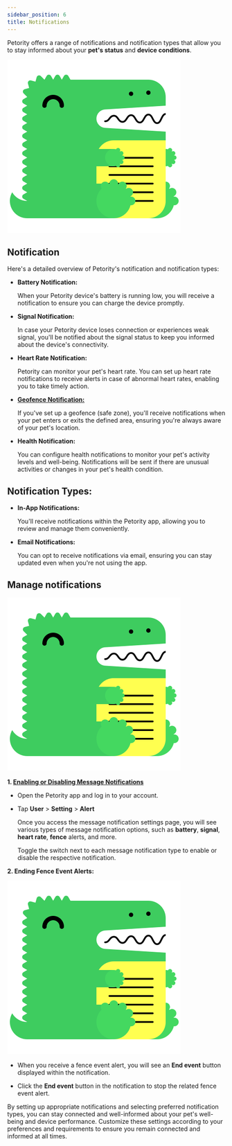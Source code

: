 ```yaml
---
sidebar_position: 6
title: Notifications
---
```


Petority offers a range of notifications and notification types that allow you to stay informed about your **pet's status** and **device 
conditions**.

![Alert](/img/logo.svg)
 
## Notification
Here's a detailed overview of Petority's notification and notification types:

+ **Battery Notification:**

    When your Petority device's battery is running low, you will receive a notification to ensure you can charge the device promptly.
+ **Signal Notification:**

    In case your Petority device loses connection or experiences weak signal, you'll be notified about the signal status to keep you informed about the device's connectivity.
+ **Heart Rate Notification:**

    Petority can monitor your pet's heart rate. You can set up heart rate notifications to receive alerts in case of abnormal heart rates, enabling you to take timely action.
+ **[Geofence Notification:](/docs/petority/notification/fence-event)**

    If you've set up a geofence (safe zone), you'll receive notifications when your pet enters or exits the defined area, ensuring you're always aware of your pet's location.
+ **Health Notification:**

    You can configure health notifications to monitor your pet's activity levels and well-being. Notifications will be sent if there are unusual activities or changes in your pet's health condition.

## Notification Types:

+ **In-App Notifications:**

    You'll receive notifications within the Petority app, allowing you to review and manage them conveniently.
+ **Email Notifications:**

    You can opt to receive notifications via email, ensuring you can stay updated even when you're not using the app.

## Manage notifications

![Manage notifications](/img/logo.svg)

**1. [Enabling or Disabling Message Notifications](/docs/petority/general-setting/notification)**

+ Open the Petority app and log in to your account.
+ Tap **User** > **Setting** > **Alert**

    Once you access the message notification settings page, you will see various types of message notification options, such as **battery**, **signal**, **heart rate**, **fence** alerts, and more.
  
    Toggle the switch next to each message notification type to enable or disable the respective notification.

**2. Ending Fence Event Alerts:**

![End event](/img/logo.svg)

+ When you receive a fence event alert, you will see an **End event** button displayed within the notification. 

+ Click the **End event** button in the notification to stop the related fence event alert.

By setting up appropriate notifications and selecting preferred notification types, you can stay connected and well-informed about your pet's well-being and device performance. Customize these settings according to your preferences and requirements to ensure you remain connected and informed at all times.
